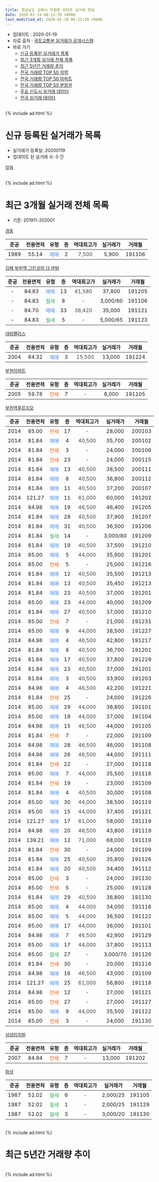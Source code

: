 ```yaml
---
title: 경상남도 김해시 부원동 아파트 실거래 정보
date: 2020-01-19 06:13:39 +0900
last_modified_at: 2020-01-19 06:13:39 +0900
---
```


* 업데이트 : 2020-01-19
* 자료 출처 : [국토교통부 실거래가 공개시스템](http://rt.molit.go.kr)
* 바로 가기
    * [신규 등록된 실거래가 목록](#신규-등록된-실거래가-목록)
    * [최근 3개월 실거래 전체 목록](#최근-3개월-실거래-전체-목록)
    * [최근 5년간 거래량 추이](#최근-5년간-거래량-추이)
    * [전국 거래량 TOP 50 지역](https://apt-info.github.io/apt-trade-info/최근-3개월-전국에서-가장-거래가-많이-발생한-지역)
    * [전국 거래량 TOP 50 아파트](https://apt-info.github.io/apt-trade-info/최근-3개월-전국에서-가장-거래가-많이-발생한-아파트)
    * [전국 거래량 TOP 50 분양권](https://apt-info.github.io/apt-trade-info/최근-3개월-전국에서-가장-거래가-많이-발생한-분양권)
    * [주요 신도시 실거래 데이터](https://apt-info.github.io/apt-trade-info/주요-신도시)
    * [전국 실거래 데이터](https://apt-info.github.io/apt-trade-info/전국)
<br>
{% include ad.html %}
<br>

# 신규 등록된 실거래가 목록
* 실거래가 등록일: 20200119
* 업데이트 된 실거래 수: 0 건

없음

<br>
{% include ad.html %}
<br>

# 최근 3개월 실거래 전체 목록
* 기준: 201911-202001


[경동](https://search.naver.com/search.naver?query=%EA%B2%BD%EC%83%81%EB%82%A8%EB%8F%84+%EA%B9%80%ED%95%B4%EC%8B%9C+%EB%B6%80%EC%9B%90%EB%8F%99+%EA%B2%BD%EB%8F%99)

|준공|전용면적|유형|층|역대최고가|실거래가|거래월|
|:---:|:---:|:---:|:---:|:---:|:---:|:---:|
|1989|55.14|<span style="color:#4285f3">매매</span>|2|<span style="color:#444444">7,500</span>|5,900|191106|

[김해 부원역 그린코아 더 센텀](https://search.naver.com/search.naver?query=%EA%B2%BD%EC%83%81%EB%82%A8%EB%8F%84+%EA%B9%80%ED%95%B4%EC%8B%9C+%EB%B6%80%EC%9B%90%EB%8F%99+%EA%B9%80%ED%95%B4+%EB%B6%80%EC%9B%90%EC%97%AD+%EA%B7%B8%EB%A6%B0%EC%BD%94%EC%95%84+%EB%8D%94+%EC%84%BC%ED%85%80)

|준공|전용면적|유형|층|역대최고가|실거래가|거래월|
|:---:|:---:|:---:|:---:|:---:|:---:|:---:|
|-|84.83|<span style="color:#4285f3">매매</span>|13|<span style="color:#444444">41,580</span>|37,800|191205|
|-|84.83|<span style="color:#34a853">월세</span>|8|<span style="color:#444444">-</span>|3,000/60|191106|
|-|84.70|<span style="color:#4285f3">매매</span>|33|<span style="color:#444444">38,420</span>|35,000|191121|
|-|84.83|<span style="color:#34a853">월세</span>|5|<span style="color:#444444">-</span>|5,000/65|191123|

[대림팰리스](https://search.naver.com/search.naver?query=%EA%B2%BD%EC%83%81%EB%82%A8%EB%8F%84+%EA%B9%80%ED%95%B4%EC%8B%9C+%EB%B6%80%EC%9B%90%EB%8F%99+%EB%8C%80%EB%A6%BC%ED%8C%B0%EB%A6%AC%EC%8A%A4)

|준공|전용면적|유형|층|역대최고가|실거래가|거래월|
|:---:|:---:|:---:|:---:|:---:|:---:|:---:|
|2004|84.32|<span style="color:#4285f3">매매</span>|3|<span style="color:#444444">15,500</span>|13,000|191224|

[부원아파트](https://search.naver.com/search.naver?query=%EA%B2%BD%EC%83%81%EB%82%A8%EB%8F%84+%EA%B9%80%ED%95%B4%EC%8B%9C+%EB%B6%80%EC%9B%90%EB%8F%99+%EB%B6%80%EC%9B%90%EC%95%84%ED%8C%8C%ED%8A%B8)

|준공|전용면적|유형|층|역대최고가|실거래가|거래월|
|:---:|:---:|:---:|:---:|:---:|:---:|:---:|
|2005|59.78|<span style="color:#ff5a00">전세</span>|7|<span style="color:#444444">-</span>|8,000|191105|

[부원역푸르지오](https://search.naver.com/search.naver?query=%EA%B2%BD%EC%83%81%EB%82%A8%EB%8F%84+%EA%B9%80%ED%95%B4%EC%8B%9C+%EB%B6%80%EC%9B%90%EB%8F%99+%EB%B6%80%EC%9B%90%EC%97%AD%ED%91%B8%EB%A5%B4%EC%A7%80%EC%98%A4)

|준공|전용면적|유형|층|역대최고가|실거래가|거래월|
|:---:|:---:|:---:|:---:|:---:|:---:|:---:|
|2014|85.00|<span style="color:#ff5a00">전세</span>|17|<span style="color:#444444">-</span>|28,000|200103|
|2014|81.84|<span style="color:#4285f3">매매</span>|4|<span style="color:#444444">40,500</span>|35,700|200102|
|2014|81.84|<span style="color:#ff5a00">전세</span>|3|<span style="color:#444444">-</span>|24,000|200106|
|2014|81.84|<span style="color:#ff5a00">전세</span>|23|<span style="color:#444444">-</span>|24,000|200115|
|2014|81.84|<span style="color:#4285f3">매매</span>|13|<span style="color:#444444">40,500</span>|38,500|200111|
|2014|81.84|<span style="color:#4285f3">매매</span>|8|<span style="color:#444444">40,500</span>|36,800|200112|
|2014|81.84|<span style="color:#4285f3">매매</span>|11|<span style="color:#444444">40,500</span>|37,200|200107|
|2014|121.27|<span style="color:#4285f3">매매</span>|11|<span style="color:#444444">61,000</span>|60,000|191202|
|2014|84.98|<span style="color:#4285f3">매매</span>|19|<span style="color:#444444">46,500</span>|46,400|191205|
|2014|81.84|<span style="color:#4285f3">매매</span>|28|<span style="color:#444444">40,500</span>|37,900|191207|
|2014|81.84|<span style="color:#4285f3">매매</span>|31|<span style="color:#444444">40,500</span>|36,500|191206|
|2014|81.84|<span style="color:#34a853">월세</span>|14|<span style="color:#444444">-</span>|3,000/80|191209|
|2014|81.84|<span style="color:#4285f3">매매</span>|19|<span style="color:#444444">40,500</span>|37,500|191210|
|2014|85.00|<span style="color:#4285f3">매매</span>|5|<span style="color:#444444">44,000</span>|35,900|191201|
|2014|85.00|<span style="color:#ff5a00">전세</span>|5|<span style="color:#444444">-</span>|25,000|191216|
|2014|81.84|<span style="color:#4285f3">매매</span>|12|<span style="color:#444444">40,500</span>|35,500|191213|
|2014|81.84|<span style="color:#4285f3">매매</span>|13|<span style="color:#444444">40,500</span>|35,450|191213|
|2014|81.84|<span style="color:#4285f3">매매</span>|23|<span style="color:#444444">40,500</span>|37,000|191201|
|2014|85.00|<span style="color:#4285f3">매매</span>|23|<span style="color:#444444">44,000</span>|40,000|191209|
|2014|81.84|<span style="color:#4285f3">매매</span>|27|<span style="color:#444444">40,500</span>|37,000|191210|
|2014|85.00|<span style="color:#ff5a00">전세</span>|7|<span style="color:#444444">-</span>|21,000|191231|
|2014|85.00|<span style="color:#4285f3">매매</span>|9|<span style="color:#444444">44,000</span>|38,500|191227|
|2014|84.98|<span style="color:#4285f3">매매</span>|4|<span style="color:#444444">46,500</span>|42,800|191217|
|2014|81.84|<span style="color:#4285f3">매매</span>|8|<span style="color:#444444">40,500</span>|36,700|191201|
|2014|81.84|<span style="color:#4285f3">매매</span>|17|<span style="color:#444444">40,500</span>|37,800|191229|
|2014|81.84|<span style="color:#4285f3">매매</span>|23|<span style="color:#444444">40,500</span>|37,000|191201|
|2014|81.84|<span style="color:#4285f3">매매</span>|3|<span style="color:#444444">40,500</span>|33,900|191203|
|2014|84.98|<span style="color:#4285f3">매매</span>|4|<span style="color:#444444">46,500</span>|42,200|191221|
|2014|81.84|<span style="color:#ff5a00">전세</span>|25|<span style="color:#444444">-</span>|24,000|191226|
|2014|85.00|<span style="color:#4285f3">매매</span>|29|<span style="color:#444444">44,000</span>|36,800|191101|
|2014|85.00|<span style="color:#4285f3">매매</span>|18|<span style="color:#444444">44,000</span>|37,000|191104|
|2014|84.98|<span style="color:#4285f3">매매</span>|15|<span style="color:#444444">46,500</span>|44,000|191105|
|2014|81.84|<span style="color:#ff5a00">전세</span>|7|<span style="color:#444444">-</span>|22,000|191109|
|2014|84.98|<span style="color:#4285f3">매매</span>|28|<span style="color:#444444">46,500</span>|46,000|191108|
|2014|84.98|<span style="color:#4285f3">매매</span>|26|<span style="color:#444444">46,500</span>|44,000|191111|
|2014|81.84|<span style="color:#ff5a00">전세</span>|22|<span style="color:#444444">-</span>|27,000|191118|
|2014|85.00|<span style="color:#4285f3">매매</span>|7|<span style="color:#444444">44,000</span>|35,500|191118|
|2014|81.84|<span style="color:#ff5a00">전세</span>|19|<span style="color:#444444">-</span>|23,000|191109|
|2014|81.84|<span style="color:#4285f3">매매</span>|4|<span style="color:#444444">40,500</span>|30,000|191108|
|2014|85.00|<span style="color:#4285f3">매매</span>|30|<span style="color:#444444">44,000</span>|38,500|191119|
|2014|85.00|<span style="color:#4285f3">매매</span>|15|<span style="color:#444444">44,000</span>|37,400|191121|
|2014|121.27|<span style="color:#4285f3">매매</span>|17|<span style="color:#444444">61,000</span>|58,000|191119|
|2014|84.98|<span style="color:#4285f3">매매</span>|20|<span style="color:#444444">46,500</span>|43,800|191119|
|2014|139.21|<span style="color:#4285f3">매매</span>|12|<span style="color:#444444">71,000</span>|68,000|191119|
|2014|81.84|<span style="color:#ff5a00">전세</span>|30|<span style="color:#444444">-</span>|24,000|191109|
|2014|81.84|<span style="color:#4285f3">매매</span>|25|<span style="color:#444444">40,500</span>|35,800|191126|
|2014|81.84|<span style="color:#4285f3">매매</span>|20|<span style="color:#444444">40,500</span>|34,400|191112|
|2014|85.00|<span style="color:#ff5a00">전세</span>|3|<span style="color:#444444">-</span>|24,000|191130|
|2014|85.00|<span style="color:#ff5a00">전세</span>|5|<span style="color:#444444">-</span>|25,000|191128|
|2014|81.84|<span style="color:#4285f3">매매</span>|29|<span style="color:#444444">40,500</span>|36,800|191130|
|2014|85.00|<span style="color:#4285f3">매매</span>|4|<span style="color:#444444">44,000</span>|34,000|191116|
|2014|85.00|<span style="color:#4285f3">매매</span>|5|<span style="color:#444444">44,000</span>|36,500|191122|
|2014|85.00|<span style="color:#4285f3">매매</span>|17|<span style="color:#444444">44,000</span>|36,000|191101|
|2014|84.98|<span style="color:#4285f3">매매</span>|7|<span style="color:#444444">46,500</span>|42,900|191129|
|2014|85.00|<span style="color:#4285f3">매매</span>|17|<span style="color:#444444">44,000</span>|37,800|191113|
|2014|85.00|<span style="color:#34a853">월세</span>|27|<span style="color:#444444">-</span>|3,000/70|191126|
|2014|81.84|<span style="color:#ff5a00">전세</span>|30|<span style="color:#444444">-</span>|20,000|191116|
|2014|84.98|<span style="color:#4285f3">매매</span>|16|<span style="color:#444444">46,500</span>|43,000|191109|
|2014|121.27|<span style="color:#4285f3">매매</span>|25|<span style="color:#444444">61,000</span>|56,800|191118|
|2014|84.98|<span style="color:#ff5a00">전세</span>|12|<span style="color:#444444">-</span>|27,000|191121|
|2014|85.00|<span style="color:#ff5a00">전세</span>|27|<span style="color:#444444">-</span>|27,000|191127|
|2014|85.00|<span style="color:#4285f3">매매</span>|9|<span style="color:#444444">44,000</span>|35,500|191122|
|2014|85.00|<span style="color:#ff5a00">전세</span>|3|<span style="color:#444444">-</span>|24,000|191130|


<script async src="//pagead2.googlesyndication.com/pagead/js/adsbygoogle.js"></script>
<!-- 기본 -->
<ins class="adsbygoogle"
     style="display:block"
     data-ad-client="ca-pub-1142216861245946"
     data-ad-slot="4805727019"
     data-ad-format="auto"
     data-full-width-responsive="true"></ins>
<script>
(adsbygoogle = window.adsbygoogle || []).push({});
</script>


[삼성리치빌](https://search.naver.com/search.naver?query=%EA%B2%BD%EC%83%81%EB%82%A8%EB%8F%84+%EA%B9%80%ED%95%B4%EC%8B%9C+%EB%B6%80%EC%9B%90%EB%8F%99+%EC%82%BC%EC%84%B1%EB%A6%AC%EC%B9%98%EB%B9%8C)

|준공|전용면적|유형|층|역대최고가|실거래가|거래월|
|:---:|:---:|:---:|:---:|:---:|:---:|:---:|
|2007|84.94|<span style="color:#ff5a00">전세</span>|7|<span style="color:#444444">-</span>|13,000|191202|

[화성](https://search.naver.com/search.naver?query=%EA%B2%BD%EC%83%81%EB%82%A8%EB%8F%84+%EA%B9%80%ED%95%B4%EC%8B%9C+%EB%B6%80%EC%9B%90%EB%8F%99+%ED%99%94%EC%84%B1)

|준공|전용면적|유형|층|역대최고가|실거래가|거래월|
|:---:|:---:|:---:|:---:|:---:|:---:|:---:|
|1987|52.02|<span style="color:#34a853">월세</span>|6|<span style="color:#444444">-</span>|2,000/25|191105|
|1987|52.02|<span style="color:#34a853">월세</span>|1|<span style="color:#444444">-</span>|2,000/25|191129|
|1987|52.02|<span style="color:#34a853">월세</span>|3|<span style="color:#444444">-</span>|3,000/20|191130|


<br>
{% include ad.html %}
<br>

# 최근 5년간 거래량 추이


<div style="width:100%;">
    <canvas id="deal_progress" height="200"></canvas>
</div>

<script>
new Chart(document.getElementById("deal_progress"), {
    type: 'line',
    data: {
        labels: ['201501','201502','201503','201504','201505','201506','201507','201508','201509','201510','201511','201512','201601','201602','201603','201604','201605','201606','201607','201608','201609','201610','201611','201612','201701','201702','201703','201704','201705','201706','201707','201708','201709','201710','201711','201712','201801','201802','201803','201804','201805','201806','201807','201808','201809','201810','201811','201812','201901','201902','201903','201904','201905','201906','201907','201908','201909','201910','201911','201912','202001'],
        datasets: [{
            label: '매매',
            pointRadius: 1,
            data: [3, 3, 3, 9, 10, 3, 6, 9, 2, 4, 5, 2, 4, 7, 3, 3, 7, 15, 14, 10, 10, 8, 7, 7, 3, 7, 7, 5, 12, 7, 8, 9, 3, 4, 3, 1, 8, 9, 7, 3, 9, 10, 7, 3, 7, 9, 10, 9, 20, 15, 25, 27, 6, 8, 7, 8, 14, 24, 25, 20, 4],
            borderColor: "rgba(255, 201, 14, 1)",
            backgroundColor: "rgba(255, 201, 14, 0.5)",
            fill: false,
            lineTension: 0
        },{
            label: '전월세',
            pointRadius: 1,
            data: [2, 5, 2, 4, 6, 4, 2, 2, 2, 2, 6, 5, 2, 2, 3, 4, 8, 5, 6, 13, 15, 13, 16, 6, 3, 6, 9, 6, 3, 0, 9, 4, 7, 1, 7, 5, 6, 3, 2, 4, 3, 3, 7, 8, 6, 10, 12, 2, 20, 36, 22, 32, 17, 11, 17, 13, 15, 11, 17, 5, 3],
            borderColor: "rgba(0, 141, 185, 1)",
            backgroundColor: "rgba(0, 141, 185, 0.5)",
            fill: false,
            lineTension: 0
        }
        ]
    },
    options: {
        responsive: true,
        title: {
            display: false
        },
        tooltips: {
            mode: 'index',
            intersect: false
        },
        hover: {
            mode: 'nearest',
            intersect: true
        },
        scales: {
            xAxes: [{
                display: true,
                scaleLabel: {
                    display: true,
                    labelString: '년/월'
                }
            }],
            yAxes: [{
                display: true,
                ticks: {
                    suggestedMin: 0,
                },
                scaleLabel: {
                    display: true,
                    labelString: '실거래 수'
                }
            }]
        }
    }
});

</script>


<br>
{% include ad.html %}
<br>

